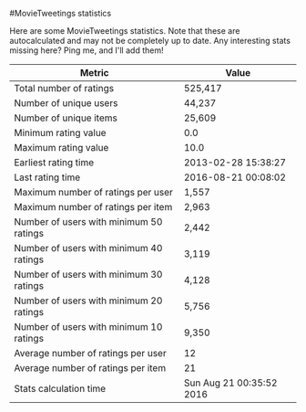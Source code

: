 #MovieTweetings statistics

Here are some MovieTweetings statistics. Note that these are autocalculated and may not be completely up to date. Any interesting stats missing here? Ping me, and I'll add them!

Metric | Value
--- | ---
Total number of ratings                 | 525,417
Number of unique users                  | 44,237
Number of unique items                  | 25,609
Minimum rating value                    | 0.0
Maximum rating value                    | 10.0
Earliest rating time                    | 2013-02-28 15:38:27
Last rating time                        | 2016-08-21 00:08:02
Maximum number of ratings per user      | 1,557
Maximum number of ratings per item      | 2,963
Number of users with minimum 50 ratings | 2,442
Number of users with minimum 40 ratings | 3,119
Number of users with minimum 30 ratings | 4,128
Number of users with minimum 20 ratings | 5,756
Number of users with minimum 10 ratings | 9,350
Average number of ratings per user      | 12
Average number of ratings per item      | 21
Stats calculation time                  | Sun Aug 21 00:35:52 2016

